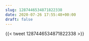 ```yaml
---
slug: 1287446534871822338
date: 2020-07-26 17:55:48+00:00
draft: false
---
```


{{< tweet 1287446534871822338 >}}
